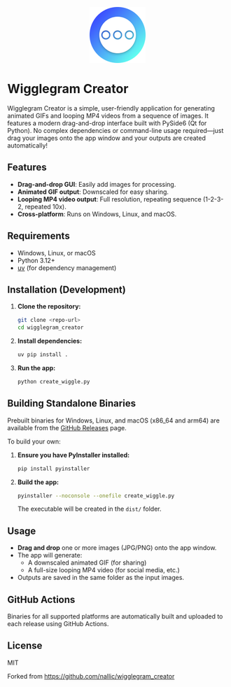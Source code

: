 <p align="center">
  <img src="icon-512.png" alt="Wigglegram Creator Icon" width="128" height="128"/>
</p>

# Wigglegram Creator

Wigglegram Creator is a simple, user-friendly application for generating animated GIFs and looping MP4 videos from a sequence of images. It features a modern drag-and-drop interface built with PySide6 (Qt for Python). No complex dependencies or command-line usage required—just drag your images onto the app window and your outputs are created automatically!

## Features
- **Drag-and-drop GUI**: Easily add images for processing.
- **Animated GIF output**: Downscaled for easy sharing.
- **Looping MP4 video output**: Full resolution, repeating sequence (1-2-3-2, repeated 10x).
- **Cross-platform**: Runs on Windows, Linux, and macOS.

## Requirements
- Windows, Linux, or macOS
- Python 3.12+
- [uv](https://github.com/astral-sh/uv) (for dependency management)

## Installation (Development)
1. **Clone the repository:**
   ```sh
   git clone <repo-url>
   cd wigglegram_creator
   ```
2. **Install dependencies:**
   ```sh
   uv pip install .
   ```
3. **Run the app:**
   ```sh
   python create_wiggle.py
   ```

## Building Standalone Binaries
Prebuilt binaries for Windows, Linux, and macOS (x86_64 and arm64) are available from the [GitHub Releases](https://github.com/nallic/wigglegram_creator/releases) page.

To build your own:
1. **Ensure you have PyInstaller installed:**
   ```sh
   pip install pyinstaller
   ```
2. **Build the app:**
   ```sh
   pyinstaller --noconsole --onefile create_wiggle.py
   ```
   The executable will be created in the `dist/` folder.

## Usage
- **Drag and drop** one or more images (JPG/PNG) onto the app window.
- The app will generate:
  - A downscaled animated GIF (for sharing)
  - A full-size looping MP4 video (for social media, etc.)
- Outputs are saved in the same folder as the input images.

## GitHub Actions
Binaries for all supported platforms are automatically built and uploaded to each release using GitHub Actions.

## License
MIT

Forked from https://github.com/nallic/wigglegram_creator